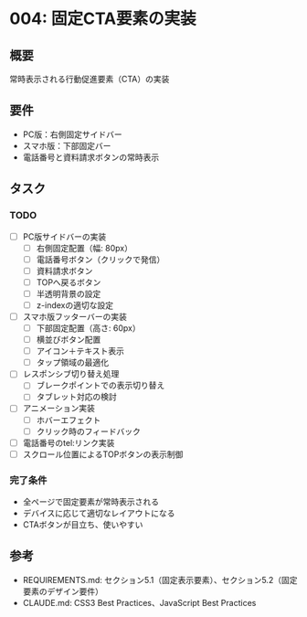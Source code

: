 # 004: 固定CTA要素の実装

## 概要
常時表示される行動促進要素（CTA）の実装

## 要件
- PC版：右側固定サイドバー
- スマホ版：下部固定バー
- 電話番号と資料請求ボタンの常時表示

## タスク

### TODO
- [ ] PC版サイドバーの実装
  - [ ] 右側固定配置（幅: 80px）
  - [ ] 電話番号ボタン（クリックで発信）
  - [ ] 資料請求ボタン
  - [ ] TOPへ戻るボタン
  - [ ] 半透明背景の設定
  - [ ] z-indexの適切な設定
- [ ] スマホ版フッターバーの実装
  - [ ] 下部固定配置（高さ: 60px）
  - [ ] 横並びボタン配置
  - [ ] アイコン＋テキスト表示
  - [ ] タップ領域の最適化
- [ ] レスポンシブ切り替え処理
  - [ ] ブレークポイントでの表示切り替え
  - [ ] タブレット対応の検討
- [ ] アニメーション実装
  - [ ] ホバーエフェクト
  - [ ] クリック時のフィードバック
- [ ] 電話番号のtel:リンク実装
- [ ] スクロール位置によるTOPボタンの表示制御

### 完了条件
- 全ページで固定要素が常時表示される
- デバイスに応じて適切なレイアウトになる
- CTAボタンが目立ち、使いやすい

## 参考
- REQUIREMENTS.md: セクション5.1（固定表示要素）、セクション5.2（固定要素のデザイン要件）
- CLAUDE.md: CSS3 Best Practices、JavaScript Best Practices